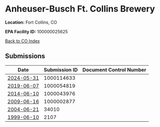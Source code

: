 # Anheuser-Busch Ft. Collins Brewery

**Location:** Fort Collins, CO

**EPA Facility ID:** 100000025625

[Back to CO Index](../../index.md)

## Submissions

| Date | Submission ID | Document Control Number |
|------|--------------|-------------------------|
| [2024-05-31](submissions/1000114633.md) | 1000114633 |  |
| [2019-06-07](submissions/1000054819.md) | 1000054819 |  |
| [2014-06-10](submissions/1000043976.md) | 1000043976 |  |
| [2009-06-16](submissions/1000002877.md) | 1000002877 |  |
| [2004-06-21](submissions/34010.md) | 34010 |  |
| [1999-06-10](submissions/2107.md) | 2107 |  |
